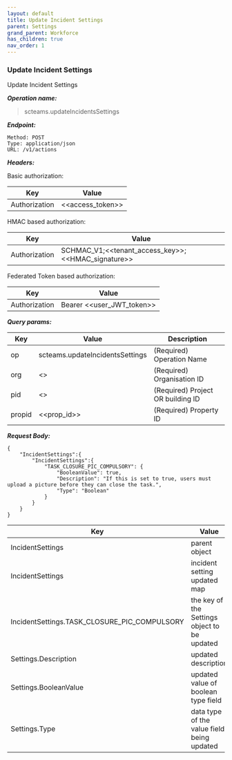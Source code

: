 ```yaml
---
layout: default
title: Update Incident Settings
parent: Settings
grand_parent: Workforce
has_children: true
nav_order: 1
---
```



### Update Incident Settings

Update Incident Settings

***Operation name:***

> scteams.updateIncidentsSettings

***Endpoint:***

```
Method: POST
Type: application/json
URL: /v1/actions
```

***Headers:***

Basic authorization:

|Key|Value|
|---|---|
|Authorization|<<access_token>>|


HMAC based authorization:

|Key|Value|
|---|---|
|Authorization|SCHMAC_V1;<<tenant_access_key>>;<<HMAC_signature>>|

Federated Token based authorization:

|Key|Value|
|---|---|
|Authorization|Bearer <<user_JWT_token>>|

***Query params:***

| Key | Value | Description |
| --- | ------|-------------|
| op | scteams.updateIncidentsSettings | (Required) Operation Name |
| org | <<org>> | (Required) Organisation ID |
| pid | <<pid>> | (Required) Project OR building ID |
| propid | <<prop_id>> | (Required) Property ID |


***Request Body:***

```
{
    "IncidentSettings":{
        "IncidentSettings":{
            "TASK_CLOSURE_PIC_COMPULSORY": {
                "BooleanValue": true,
                "Description": "If this is set to true, users must upload a picture before they can close the task.",
                "Type": "Boolean"
            }
        }
    }
}
```

|Key|Value|
|---|---|
|IncidentSettings|parent object|
|IncidentSettings|incident setting updated map|
|IncidentSettings.TASK_CLOSURE_PIC_COMPULSORY|the key of the Settings object to be updated|
|Settings.Description|updated description|
|Settings.BooleanValue|updated value of boolean type field|
|Settings.Type|data type of the value field being updated|